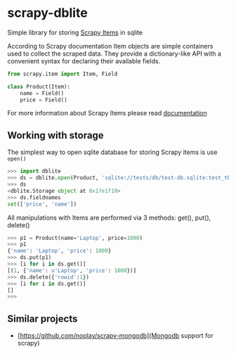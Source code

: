 scrapy-dblite
=============

Simple library for storing [Scrapy Items](http://doc.scrapy.org/en/latest/topics/items.html) in sqlite 

According to Scrapy documentation Item objects are simple containers used to collect the scraped data. They provide a dictionary-like API with a convenient syntax for declaring their available fields.

```python
from scrapy.item import Item, Field

class Product(Item):
    name = Field()
    price = Field()
```

For more information about Scrapy Items please read [documentation](http://doc.scrapy.org/en/latest/topics/items.html)

## Working with storage

The simplest way to open sqlite database for storing Scrapy items is use `open()`

```python
>>> import dblite
>>> ds = dblite.open(Product, 'sqlite://tests/db/test-db.sqlite:test_tbl')
>>> ds
<dblite.Storage object at 0x17e1f10>
>>> ds.fieldnames
set(['price', 'name'])
```

All manipulations with Items are performed via 3 methods: get(), put(), delete()

```python
>>> p1 = Product(name='Laptop', price=1000)
>>> p1
{'name': 'Laptop', 'price': 1000}
>>> ds.put(p1)
>>> [i for i in ds.get()]
[(1, {'name': u'Laptop', 'price': 1000})]
>>> ds.delete({'rowid':1})
>>> [i for i in ds.get()]
[]
>>>
```

## Similar projects

- [https://github.com/noplay/scrapy-mongodb](Mongodb support for scrapy)

